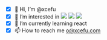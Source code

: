 * [x] 👋 Hi, I’m @xcefu
* [x] 👀 I’m interested in ![](https://img.shields.io/badge/.net-blue?logo=.net) ![](https://img.shields.io/badge/react-black?logo=react) ![](https://img.shields.io/badge/next.js-black?logo=next.js)
* [x] 🌱 I’m currently learning react
* [x] 📫 How to reach me o@xcefu.com

<!---
xcefu/xcefu is a ✨ special ✨ repository because its `README.md` (this file) appears on your GitHub profile.
You can click the Preview link to take a look at your changes.
--->
